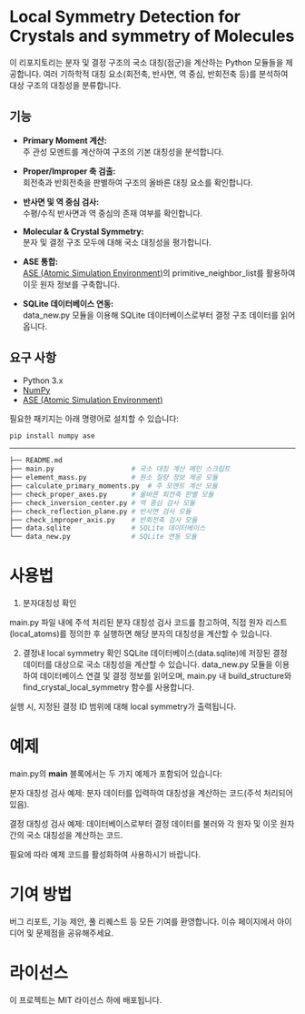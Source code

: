 # Local Symmetry Detection for Crystals and symmetry of Molecules

이 리포지토리는 분자 및 결정 구조의 국소 대칭(점군)을 계산하는 Python 모듈들을 제공합니다. 여러 기하학적 대칭 요소(회전축, 반사면, 역 중심, 반회전축 등)를 분석하여 대상 구조의 대칭성을 분류합니다.

## 기능

- **Primary Moment 계산:**  
  주 관성 모멘트를 계산하여 구조의 기본 대칭성을 분석합니다.

- **Proper/Improper 축 검출:**  
  회전축과 반회전축을 판별하여 구조의 올바른 대칭 요소를 확인합니다.

- **반사면 및 역 중심 검사:**  
  수평/수직 반사면과 역 중심의 존재 여부를 확인합니다.

- **Molecular & Crystal Symmetry:**  
  분자 및 결정 구조 모두에 대해 국소 대칭성을 평가합니다.

- **ASE 통합:**  
  [ASE (Atomic Simulation Environment)](https://wiki.fysik.dtu.dk/ase/)의 primitive_neighbor_list를 활용하여 이웃 원자 정보를 구축합니다.

- **SQLite 데이터베이스 연동:**  
  data_new.py 모듈을 이용해 SQLite 데이터베이스로부터 결정 구조 데이터를 읽어옵니다.

## 요구 사항

- Python 3.x
- [NumPy](https://numpy.org/)
- [ASE (Atomic Simulation Environment)](https://wiki.fysik.dtu.dk/ase/)

필요한 패키지는 아래 명령어로 설치할 수 있습니다:

```bash
pip install numpy ase
```

------

```bash
├── README.md
├── main.py                   # 국소 대칭 계산 메인 스크립트
├── element_mass.py           # 원소 질량 정보 제공 모듈
├── calculate_primary_moments.py  # 주 모멘트 계산 모듈
├── check_proper_axes.py      # 올바른 회전축 판별 모듈
├── check_inversion_center.py # 역 중심 검사 모듈
├── check_reflection_plane.py # 반사면 검사 모듈
├── check_improper_axis.py    # 반회전축 검사 모듈
├── data.sqlite               # SQLite 데이터베이스
└── data_new.py               # SQLite 연동 모듈
```

# 사용법

1. 분자대칭성 확인

main.py 파일 내에 주석 처리된 분자 대칭성 검사 코드를 참고하여, 직접 원자 리스트(local_atoms)를 정의한 후 실행하면 해당 분자의 대칭성을 계산할 수 있습니다.

2. 결정내 local symmetry 확인
SQLite 데이터베이스(data.sqlite)에 저장된 결정 데이터를 대상으로 국소 대칭성을 계산할 수 있습니다. data_new.py 모듈을 이용하여 데이터베이스 연결 및 결정 정보를 읽어오며, main.py 내 build_structure와 find_crystal_local_symmetry 함수를 사용합니다.

실행 시, 지정된 결정 ID 범위에 대해 local symmetry가 출력됩니다.

# 예제
main.py의 __main__ 블록에서는 두 가지 예제가 포함되어 있습니다:

분자 대칭성 검사 예제:
분자 데이터를 입력하여 대칭성을 계산하는 코드(주석 처리되어 있음).

결정 대칭성 검사 예제:
데이터베이스로부터 결정 데이터를 불러와 각 원자 및 이웃 원자 간의 국소 대칭성을 계산하는 코드.

필요에 따라 예제 코드를 활성화하여 사용하시기 바랍니다.


# 기여 방법
버그 리포트, 기능 제안, 풀 리퀘스트 등 모든 기여를 환영합니다.
이슈 페이지에서 아이디어 및 문제점을 공유해주세요.
# 라이선스
이 프로젝트는 MIT 라이선스 하에 배포됩니다.
